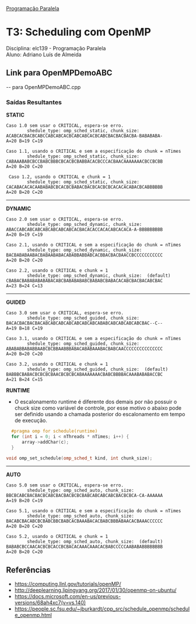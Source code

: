 [Programação Paralela](https://github.com/AndreaInfUFSM/elc139-2019a)

# T3: Scheduling com OpenMP

Disciplina: elc139 - Programação Paralela <br/>
Aluno: Adriano Luís de Almeida

## Link para OpenMPDemoABC
--  para OpenMPDemoABC.cpp



### Saídas Resultantes

**STATIC**
```
Caso 1.0 sem usar o CRITICAL, espera-se erro.
        shedule_type: omp_sched_static, chunk_size:
ACABCACBACBCABCCABCABCACBCABCABCACBCABCBACBACBACBA-BABABABA-
A=20 B=19 C=19
```
```
Caso 1.1, usando o CRITICAL e sem a especificação do chunk = nTimes
        shedule_type: omp_sched_static, chunk_size:
CABAAABABCBCCBABCBBBCBCACBCBABBACACBCCCACBAACAAAAAAACBCCBCBB
A=20 B=20 C=20
```
```
 Caso 1.2, usando o CRITICAL e chunk = 1
        shedule_type: omp_sched_static, chunk_size:
CACABACACACAABABABCBCACBCBABACBACBCACBCBCACACACABACBCABBBBBB
A=20 B=20 C=20
```
------------------------------------
**DYNAMIC**

```
Caso 2.0 sem usar o CRITICAL, espera-se erro.
        shedule_type: omp_sched_dynamic, chunk_size:
ABACCABCABCABCABCABCABCABCACBACACACCACACABCACACA-A-BBBBBBBBB
A=20 B=19 C=19
```
```
Caso 2.1, usando o CRITICAL e sem a especificação do chunk = nTimes
        shedule_type: omp_sched_dynamic, chunk_size:
BACBABABAABACBABAABABACABABBABBABCACBBACBACBAACCBCCCCCCCCCCC
A=20 B=20 C=20
```
```
Caso 2.2, usando o CRITICAL e chunk = 1
        shedule_type: omp_sched_dynamic, chunk_size:  (default)
CBABACBABABABABABACABCBABABABABCBABABCBABACACABCBACBACABCBAC
A=23 B=24 C=13
```
------------------------------------
**GUIDED**
```
Caso 3.0 sem usar o CRITICAL, espera-se erro.
        shedule_type: omp_sched_guided, chunk_size:
BACACBACBACBACABCABCABCABCABCABCABCABABCABCABCABCABCBAC--C--
A=19 B=18 C=19
```
```
Caso 3.1, usando o CRITICAL e sem a especificação do chunk = nTimes
        shedule_type: omp_sched_guided, chunk_size:
ABABABBABABBAABCBCBBAABBBABACABABAAABACBABCAACCCCCCCCCCCCCCC
A=20 B=20 C=20
```
```
Caso 3.2, usando o CRITICAL e chunk = 1
        shedule_type: omp_sched_guided, chunk_size:  (default)
BABBBCBABACBCBCBCBAACBCBCBCABAAAAAAACBABCBBBBACAAABABABACCBC
A=21 B=24 C=15
```
**RUNTIME**
- O escalonamento runtime é diferente dos demais por não possuir o chuck size como variável de controle, por esse motivo o abaixo pode ser definido usando a chamada posterior do escalonamento em tempo de execução.
```c++
  #pragma omp for schedule(runtime)
  for (int i = 0; i < nThreads * nTimes; i++) {
      array->addChar(c);
  }
```
```c++
void omp_set_schedule(omp_sched_t kind, int chunk_size);
```
------------------------------------
**AUTO**
```
Caso 5.0 sem usar o CRITICAL, espera-se erro.
        shedule_type: omp_sched_auto, chunk_size:
BBCBCABCBACBACBCABCBACBACBCBCBABCABCABCABCBACBCBCA-CA-AAAAAA
A=19 B=20 C=19
```
```
Caso 5.1, usando o CRITICAL e sem a especificação do chunk = nTimes
        shedule_type: omp_sched_auto, chunk_size:
BACABCBACABCBCBABCBBCBABCACBAAABACACBABCBBBABAACACBAAACCCCCC
A=20 B=20 C=20
```
```
Caso 5.2, usando o CRITICAL e chunk = 1
        shedule_type: omp_sched_auto, chunk_size:  (default)
BABABCBCCAACACBCBCACCBCBACACAAACAAACACBABCCCCCAABABABBBBBBBB
A=20 B=20 C=20
```

## Referências 
- https://computing.llnl.gov/tutorials/openMP/
- http://deeplearning.lipingyang.org/2017/01/30/openmp-on-ubuntu/
- https://docs.microsoft.com/en-us/previous-versions/68ah4xc7(v=vs.140)
- https://people.sc.fsu.edu/~jburkardt/cpp_src/schedule_openmp/schedule_openmp.html